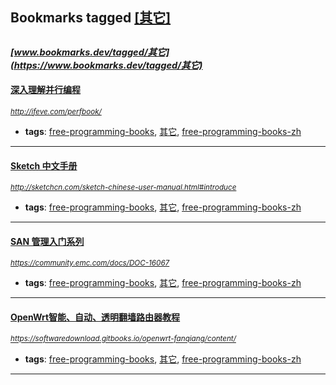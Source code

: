 ## Bookmarks tagged [[其它]](https://www.bookmarks.dev?q=[其它])

_<sup><sup>[www.bookmarks.dev/tagged/其它](https://www.bookmarks.dev/tagged/其它)</sup></sup>_
---
#### [深入理解并行编程](http://ifeve.com/perfbook/)
_<sup>http://ifeve.com/perfbook/</sup>_

* **tags**: [free-programming-books](../tagged/free-programming-books.md), [其它](../tagged/其它.md), [free-programming-books-zh](../tagged/free-programming-books-zh.md)
---
#### [Sketch 中文手册](http://sketchcn.com/sketch-chinese-user-manual.html#introduce)
_<sup>http://sketchcn.com/sketch-chinese-user-manual.html#introduce</sup>_

* **tags**: [free-programming-books](../tagged/free-programming-books.md), [其它](../tagged/其它.md), [free-programming-books-zh](../tagged/free-programming-books-zh.md)
---
#### [SAN 管理入门系列](https://community.emc.com/docs/DOC-16067)
_<sup>https://community.emc.com/docs/DOC-16067</sup>_

* **tags**: [free-programming-books](../tagged/free-programming-books.md), [其它](../tagged/其它.md), [free-programming-books-zh](../tagged/free-programming-books-zh.md)
---
#### [OpenWrt智能、自动、透明翻墙路由器教程](https://softwaredownload.gitbooks.io/openwrt-fanqiang/content/)
_<sup>https://softwaredownload.gitbooks.io/openwrt-fanqiang/content/</sup>_

* **tags**: [free-programming-books](../tagged/free-programming-books.md), [其它](../tagged/其它.md), [free-programming-books-zh](../tagged/free-programming-books-zh.md)
---
